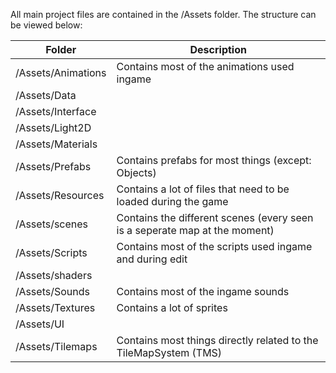 All main project files are contained in the /Assets folder.
The structure can be viewed below:

|  Folder 		|  Description 	|
|---			|---	|
|/Assets/Animations	| Contains most of the animations used ingame 	|   	
|/Assets/Data   	|   	|
|/Assets/Interface   	|   	|
|/Assets/Light2D   	|   	|
|/Assets/Materials   	|   	|
|/Assets/Prefabs   	| Contains prefabs for most things (except: Objects)  	|
|/Assets/Resources  	| Contains a lot of files that need to be loaded during the game	|
|/Assets/scenes  	| Contains the different scenes (every seen is a seperate map at the moment)  	|
|/Assets/Scripts   	| Contains most of the scripts used ingame and during edit 	|
|/Assets/shaders   	|   	|
|/Assets/Sounds  	| Contains most of the ingame sounds 	|
|/Assets/Textures   	| Contains a lot of sprites  	|
|/Assets/UI     	|   	|
|/Assets/Tilemaps  	| Contains most things directly related to the TileMapSystem (TMS)  	|


